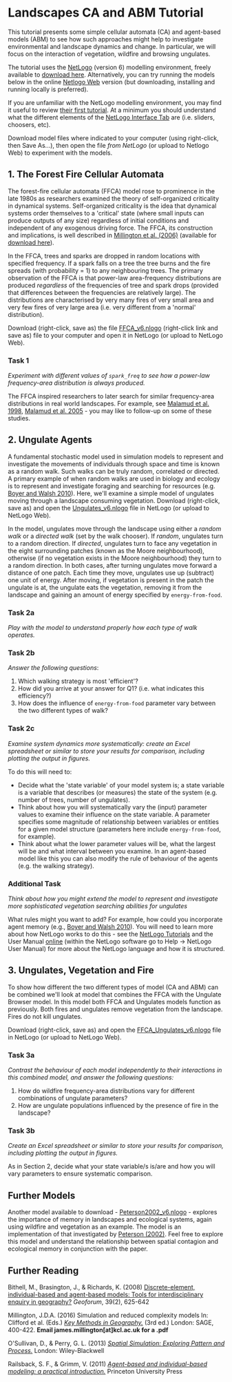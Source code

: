 # Landscapes CA and ABM Tutorial
This tutorial presents some simple cellular automata (CA) and agent-based models (ABM) to see how such approaches might help to investigate environmental and landscape dynamics and change. In particular, we will focus on the interaction of vegetation, wildfire and browsing ungulates.

The tutorial uses the [NetLogo](http://ccl.northwestern.edu/netlogo/) (version 6) modelling environment, freely available to [download here](https://ccl.northwestern.edu/netlogo/download.shtml). Alternatively, you can try running the models below in the online  [Netlogo Web](http://ccl.northwestern.edu/netlogo/) version (but downloading, installing and running locally is preferred).

If you are unfamiliar with the NetLogo modelling environment, you may find it useful to review [their first tutorial](https://ccl.northwestern.edu/netlogo/docs/tutorial1.html). At a minimum you should understand what the different elements of the [NetLogo Interface Tab](https://ccl.northwestern.edu/netlogo/docs/interfacetab.html) are (i.e. sliders, choosers, etc).   

Download model files where indicated to your computer (using right-click, then Save As...), then open the file _from NetLogo_ (or upload to Netlogo Web) to experiment with the models.   

## 1. The Forest Fire Cellular Automata
The forest-fire cellular automata (FFCA) model rose to prominence in the late 1980s as researchers examined the theory of self-organized criticality in dynamical systems. Self-organized criticality is the idea that dynamical systems order themselves to a 'critical' state (where small inputs can produce outputs of any size) regardless of initial conditions and independent of any exogenous driving force. The FFCA, its construction and implications, is well described in [Millington et al. (2006)](https://doi.org/10.1144/GSL.SP.2006.261.01.12) (available for [download here](http://www.academia.edu/download/3460910/Millington_etal_2006.pdf)).

In the FFCA, trees and sparks are dropped in random locations with specified frequency. If a spark falls on a tree the tree burns and the fire spreads (with probability = 1) to any neighbouring trees. The primary observation of the FFCA is that power-law area-frequency distributions are produced _regardless_ of the frequencies of tree and spark drops (provided that differences between the frequencies are relatively large). The distributions are characterised by very many fires of very small area and very few fires of very large area (i.e. very different from a 'normal' distribution).

Download (right-click, save as) the file [FFCA_v6.nlogo](https://raw.githubusercontent.com/jamesdamillington/CA-ABM-Intro/master/Landscapes/FFCA_v6.nlogo) (right-click link and save as) file to your computer and open it in NetLogo (or upload to NetLogo Web).

### Task 1
_Experiment with different values of `spark_freq` to see how a power-law frequency-area distribution is always produced._

The FFCA inspired researchers to later search for similar frequency-area distributions in real world landscapes. For example, see [Malamud et al. 1998](https://doi.org/10.1126/science.281.5384.1840), [Malamud et al. 2005](https://doi.org/10.1073/pnas.0500880102) - you may like to follow-up on some of these studies.

## 2. Ungulate Agents
A fundamental stochastic model used in simulation models to represent and investigate the movements of individuals through space and time is known as a random walk. Such walks can be truly random, correlated or directed. A primary example of when random walks are used in biology and ecology is to represent and investigate foraging and searching for resources (e.g. [Boyer and Walsh 2010](https://doi.org/10.1098/rsta.2010.0275)). Here, we'll examine a simple model of ungulates moving through a landscape consuming vegetation. Download (right-click, save as) and open the [Ungulates_v6.nlogo](https://raw.githubusercontent.com/jamesdamillington/CA-ABM-Intro/master/Landscapes/Ungulates_v6.nlogo) file in NetLogo (or upload to NetLogo Web).

In the model, ungulates move through the landscape using either a _random walk_ or a _directed walk_ (set by the walk chooser). If _random_, ungulates turn to a random direction. If _directed_, ungulates turn to face any vegetation in the eight surrounding patches (known as the Moore neighbourhood), otherwise (if no vegetation exists in the Moore neighbourhood) they turn to a random direction. In both cases, after turning ungulates move forward a distance of one patch. Each time they move, ungulates use up (subtract) one unit of energy. After moving, if vegetation is present in the patch the ungulate is at, the ungulate eats the vegetation, removing it from the landscape and gaining an amount of energy specified by `energy-from-food`.

### Task 2a
_Play with the model to understand properly how each type of walk operates._

### Task 2b
 _Answer the following questions_:
1. Which walking strategy is most 'efficient'?
2. How did you arrive at your answer for Q1? (i.e. what indicates this efficiency?)
3. How does the influence of `energy-from-food` parameter vary between the two different types of walk?

### Task 2c
_Examine system dynamics more systematically: create an Excel spreadsheet or similar to store your results for comparison, including plotting the output in figures._

 To do this will need to:
 - Decide what the 'state variable' of your model system is; a state variable is a variable that describes (or measures) the state of the system (e.g. number of trees, number of ungulates).
 - Think about how you will systematically vary the (input) parameter values to examine their influence on the state variable. A parameter specifies some magnitude of relationship between variables or entities for a given model structure (parameters here include `energy-from-food`, for example).
 - Think about what the lower parameter values will be, what the largest will be and what interval between you examine. In an agent-based model like this you can also modify the rule of behaviour of the agents (e.g. the walking strategy).

### Additional Task
 _Think about how you might extend the model to represent and investigate more sophisticated vegetation searching abilities for ungulates_

What rules might you want to add?  For example, how could you incorporate agent memory (e.g., [Boyer and Walsh 2010](https://doi.org/10.1098/rsta.2010.0275)). You will need to learn more about how NetLogo works to do this - see the [NetLogo Tutorials](https://ccl.northwestern.edu/netlogo/docs/) and the User Manual [online](https://ccl.northwestern.edu/netlogo/docs/) (within the NetLogo software go to Help -> NetLogo User Manual) for more about the NetLogo language and how it is structured.

## 3. Ungulates, Vegetation and Fire
To show how different the two different types of model (CA and ABM) can be combined we'll look at model that combines the FFCA with the Ungulate Browser model. In this model both FFCA and Ungulates models function as previously. Both fires and ungulates remove vegetation from the landscape. Fires do not kill ungulates.

Download (right-click, save as) and open the [FFCA_Ungulates_v6.nlogo](https://raw.githubusercontent.com/jamesdamillington/CA-ABM-Intro/master/Landscapes/FFCA_Ungulates_v6.nlogo) file in NetLogo (or upload to NetLogo Web).

### Task 3a
_Contrast the behaviour of each model independently to their interactions in this combined model, and answer the following questions:_
1. How do wildfire frequency-area distributions vary for different combinations of ungulate parameters?
2. How are ungulate populations influenced by the presence of fire in the landscape?

### Task 3b
_Create an Excel spreadsheet or similar to store your results for comparison, including plotting the output in figures._

As in Section 2, decide what your state variable/s is/are and how you will vary parameters to ensure systematic comparison.

## Further Models
Another model available to download - [Peterson2002_v6.nlogo](https://raw.githubusercontent.com/jamesdamillington/CA-ABM-Intro/master/Landscapes/Peterson2002_v6.nlogo) - explores the importance of memory in landscapes and ecological systems, again using wildfire and vegetation as an example. The model is an implementation of that investigated by [Peterson (2002)](https://doi.org/10.1007/s10021-001-0077-1). Feel free to explore this model and understand the relationship between spatial contagion and ecological memory in conjunction with the paper.

## Further Reading
Bithell, M., Brasington, J., & Richards, K. (2008) [Discrete-element, individual-based and agent-based models: Tools for interdisciplinary enquiry in geography?](https://doi.org/10.1016/j.geoforum.2006.10.014) _Geoforum_, 39(2), 625-642

Millington, J.D.A. (2016) Simulation and reduced complexity models In: Clifford et al. (Eds.) _[Key Methods in Geography.](https://uk.sagepub.com/en-gb/eur/key-methods-in-geography/book242938)_ (3rd ed.) London: SAGE, 400-422. **Email james.millington[at]kcl.ac.uk for a .pdf**

O'Sullivan, D., & Perry, G. L. (2013) _[Spatial Simulation: Exploring Pattern and Process.](http://patternandprocess.org/)_ London: Wiley-Blackwell

Railsback, S. F., & Grimm, V. (2011) _[Agent-based and individual-based modeling: a practical introduction.](http://www.railsback-grimm-abm-book.com/)_ Princeton University Press
